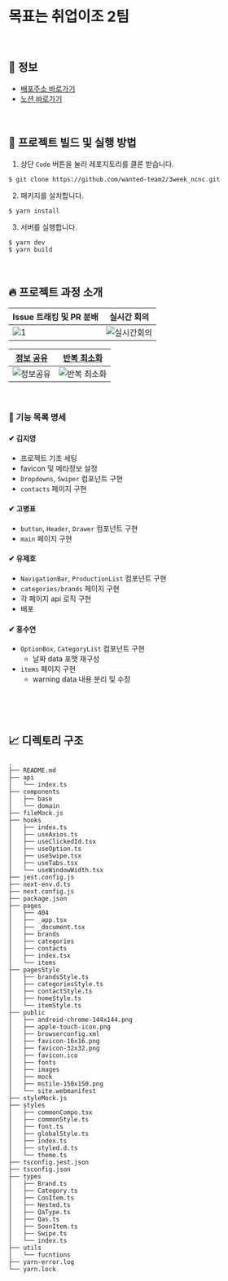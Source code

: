# 목표는 취업이조 2팀

<br>

## 🚀 정보

- [배포주소 바로가기](https://3week-ncnc-nrc5qsatr-wanted2.vercel.app/)
- [노션 바로가기](https://sleepy-oxygen-343.notion.site/41970b5fee2d45aebd7b01de061039eb)

<br>

## 👀 프로젝트 빌드 및 실행 방법

1. 상단 `Code` 버튼을 눌러 레포지토리를 클론 받습니다.

```
$ git clone https://github.com/wanted-team2/3week_ncnc.git
```

2. 패키지를 설치합니다.

```
$ yarn install
```

3. 서버를 실행합니다.

```
$ yarn dev
$ yarn build
```

<br>

## 🔥 프로젝트 과정 소개

|Issue 트래킹 및 PR 분배 | 실시간 회의 |
| ----------------------- | ----------------- |
| ![1](https://user-images.githubusercontent.com/78653426/155986408-42269da9-efde-43b0-b19e-dee753080eea.png) | ![실시간회의](https://user-images.githubusercontent.com/68528752/154127816-a61aec1d-4184-4489-8836-b1c217e4b4f2.png) |


| [정보 공유](https://www.notion.so/5520df8322e549ebb29b4528de020d52)| [반복 최소화](./styles/font.ts)|
| ----------------------- | --------------------- |
| ![정보공유](https://user-images.githubusercontent.com/78653426/153548448-d9e13041-e5fa-4b66-b69f-9b54b8d8fbdc.png) | ![반복 최소화](https://user-images.githubusercontent.com/68528752/154165034-04acc4b2-c218-4474-96b4-57841b0d1772.png) |

<br>

### 📝 기능 목록 명세

#### ✔ 김지영

- 프로젝트 기초 세팅
- favicon 및 메타정보 설정
- `Dropdowns`, `Swiper` 컴포넌트 구현
- `contacts` 페이지 구현

#### ✔ 고병표

- `button`, `Header`, `Drawer` 컴포넌트 구현
- `main` 페이지 구현

#### ✔ 유제호

- `NavigationBar`, `ProductionList` 컴포넌트 구현
- `categories/brands` 페이지 구현
- 각 페이지 api 로직 구현
- 배포

#### ✔ 홍수연

- `OptionBox`, `CategoryList` 컴포넌트 구현
  - 날짜 data 포맷 재구성
- `items` 페이지 구현
  - warning data 내용 분리 및 수정

<br>
<br>
<br>

## 📈 디렉토리 구조

```
.
├── README.md
├── api
│   └── index.ts
├── components
│   ├── base
│   └── domain
├── fileMock.js
├── hooks
│   ├── index.ts
│   ├── useAxios.ts
│   ├── useClickedId.tsx
│   ├── useOption.ts
│   ├── useSwipe.tsx
│   ├── useTabs.tsx
│   └── useWindowWidth.tsx
├── jest.config.js
├── next-env.d.ts
├── next.config.js
├── package.json
├── pages
│   ├── 404
│   ├── _app.tsx
│   ├── _document.tsx
│   ├── brands
│   ├── categories
│   ├── contacts
│   ├── index.tsx
│   └── items
├── pagesStyle
│   ├── brandsStyle.ts
│   ├── categoriesStyle.ts
│   ├── contactStyle.ts
│   ├── homeStyle.ts
│   └── itemStyle.ts
├── public
│   ├── android-chrome-144x144.png
│   ├── apple-touch-icon.png
│   ├── browserconfig.xml
│   ├── favicon-16x16.png
│   ├── favicon-32x32.png
│   ├── favicon.ico
│   ├── fonts
│   ├── images
│   ├── mock
│   ├── mstile-150x150.png
│   └── site.webmanifest
├── styleMock.js
├── styles
│   ├── commonCompo.tsx
│   ├── commonStyle.ts
│   ├── font.ts
│   ├── globalStyle.ts
│   ├── index.ts
│   ├── styled.d.ts
│   └── theme.ts
├── tsconfig.jest.json
├── tsconfig.json
├── types
│   ├── Brand.ts
│   ├── Category.ts
│   ├── ConItem.ts
│   ├── Nested.ts
│   ├── QaType.ts
│   ├── Qas.ts
│   ├── SoonItem.ts
│   ├── Swipe.ts
│   └── index.ts
├── utils
│   └── fucntions
├── yarn-error.log
└── yarn.lock
```
